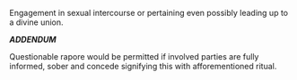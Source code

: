 Engagement in sexual intercourse or pertaining even possibly leading up to a divine union.

***ADDENDUM***

Questionable rapore would be permitted if involved parties are fully informed, sober and concede signifying this with afforementioned ritual.
